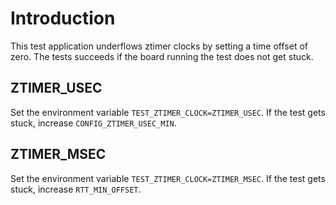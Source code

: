# Introduction

This test application underflows ztimer clocks by setting a time offset of zero.
The tests succeeds if the board running the test does not get stuck.


## ZTIMER_USEC

Set the environment variable `TEST_ZTIMER_CLOCK=ZTIMER_USEC`. If the test gets
stuck, increase `CONFIG_ZTIMER_USEC_MIN`.


## ZTIMER_MSEC

Set the environment variable `TEST_ZTIMER_CLOCK=ZTIMER_MSEC`. If the test gets
stuck, increase `RTT_MIN_OFFSET`.
